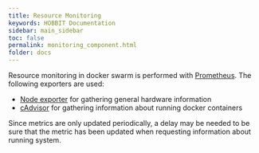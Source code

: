 ```yaml
---
title: Resource Monitoring
keywords: HOBBIT Documentation
sidebar: main_sidebar
toc: false
permalink: monitoring_component.html
folder: docs
---
```


Resource monitoring in docker swarm is performed with [Prometheus](https://prometheus.io/).
The following exporters are used:
* [Node exporter](https://github.com/prometheus/node_exporter)
for gathering general hardware information
* [cAdvisor](https://github.com/google/cadvisor)
for gathering information about running docker containers

Since metrics are only updated periodically,
a delay may be needed to be sure that the metric has been updated
when requesting information about running system.
